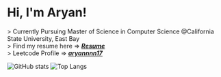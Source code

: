 <h1> Hi, I'm Aryan! </h1>
<div> 
> Currently Pursuing Master of Science in Computer Science @California State University, East Bay 
</div>

<div> > Find my resume here => <i><strong><a href ="https://leetcode.com/u/aryannnn17/">Resume</a></strong></i></div>

<div> > Leetcode Profile => <i><strong><a href ="https://leetcode.com/u/aryannnn17/">aryannnn17</a></strong></i></div>

![GitHub stats](https://github-readme-stats.vercel.app/api?username=aryannnn17&show_icons=true&text_color=0d74e7&theme=transparent&hide_border=true&rank_icon=github)
![Top Langs](https://github-readme-stats.vercel.app/api/top-langs/?username=aryannnn17&text_color=0d74e7&theme=transparent&hide_border=true&langs_count=20)
